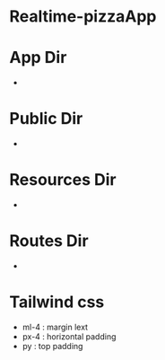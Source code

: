 # Realtime-pizzaApp

# App Dir
- 

# Public Dir
- 

# Resources Dir
- 
 
# Routes Dir
- 


# Tailwind css

- ml-4 : margin lext
- px-4 : horizontal padding
- py : top padding